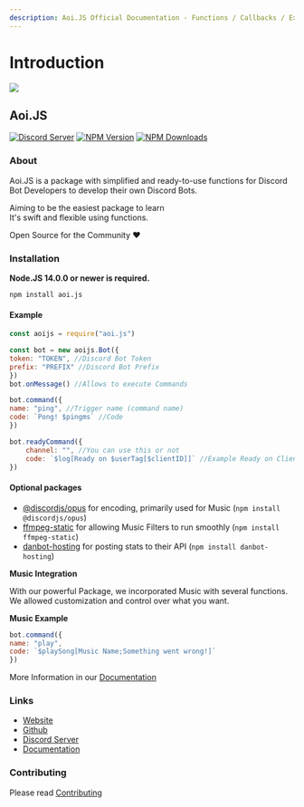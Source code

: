```yaml
---
description: Aoi.JS Official Documentation - Functions / Callbacks / Examples
---
```


# Introduction

![](https://aoi.js.org/assets/images/aoijs-new.png)

## Aoi.JS

[![Discord Server](https://img.shields.io/discord/773352845738115102?color=5865F2&logo=discord&logoColor=white)](https://aoi.js.org/invite) [![NPM Version](https://img.shields.io/npm/v/aoi.js.svg?maxAge=3600)](https://www.npmjs.com/package/aoi.js) [![NPM Downloads](https://img.shields.io/npm/dt/aoi.js.svg?maxAge=3600)](https://www.npmjs.com/package/aoi.js)

### About

Aoi.JS is a package with simplified and ready-to-use functions for Discord Bot Developers to develop their own Discord Bots.

Aiming to be the easiest package to learn  
It's swift and flexible using functions.

Open Source for the Community ❤️

### Installation

**Node.JS 14.0.0 or newer is required.**

```text
npm install aoi.js
```

#### Example

```javascript
const aoijs = require("aoi.js")

const bot = new aoijs.Bot({
token: "TOKEN", //Discord Bot Token
prefix: "PREFIX" //Discord Bot Prefix
})
bot.onMessage() //Allows to execute Commands

bot.command({
name: "ping", //Trigger name (command name)
code: `Pong! $pingms` //Code
})

bot.readyCommand({
    channel: "", //You can use this or not
    code: `$log[Ready on $userTag[$clientID]]` //Example Ready on Client
})
```

#### Optional packages

* [@discordjs/opus](https://www.npmjs.com/package/@discordjs/opus) for encoding, primarily used for Music \(`npm install @discordjs/opus`\)
* [ffmpeg-static](https://github.com/discord/ffmpeg-static) for allowing Music Filters to run smoothly \(`npm install ffmpeg-static`\)
* [danbot-hosting](https://www.npmjs.com/package/danbot-hosting) for posting stats to their API \(`npm install danbot-hosting`\)

**Music Integration**

With our powerful Package, we incorporated Music with several functions. We allowed customization and control over what you want.

**Music Example**

```javascript
bot.command({
name: "play",
code: `$playSong[Music Name;Something went wrong!]`
})
```

More Information in our [Documentation](https://aoi.leref.ga/guide/music)

### Links

* [Website](https://aoi.js.org)
* [Github](https://github.com/aoijs/aoi.js)
* [Discord Server](https://aoi.js.org/invite)
* [Documentation](https://aoi.leref.ga)

### Contributing

Please read [Contributing](https://github.com/aoijs/aoi.js/blob/master/.github/CONTRIBUTING.md)

